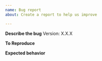 ```yaml
---
name: Bug report
about: Create a report to help us improve

---
```


<!-- If you are contributing this bug fix then please read the instructions in CONTRIBUTING.md -->

**Describe the bug**
Version: X.X.X
<!-- A clear and concise description of what the bug is. -->

**To Reproduce**
<!-- Clearly identify the problem and submit some reproduction code. Prune the reproduction code to remove needless details. State the actual behaviour. -->

**Expected behavior**
<!-- A clear and concise description of what you expected to happen. -->
